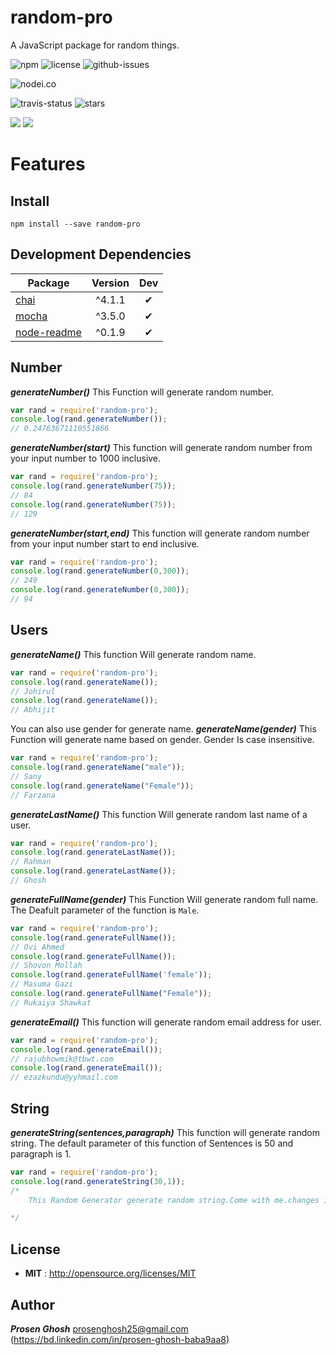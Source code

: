 # random-pro
A JavaScript package for random things.

![npm](https://img.shields.io/npm/v/random-pro.svg) ![license](https://img.shields.io/npm/l/random-pro.svg) ![github-issues](https://img.shields.io/github/issues/Prosen-Ghosh/random-pro.svg)


![nodei.co](https://nodei.co/npm/random-pro.png?downloads=true&downloadRank=true&stars=true)

![travis-status](https://img.shields.io/travis/Prosen-Ghosh/random-pro.svg)
![stars](https://img.shields.io/github/stars/Prosen-Ghosh/random-pro.svg)

![](https://david-dm.org/Prosen-Ghosh/random-pro/status.svg)
![](https://david-dm.org/Prosen-Ghosh/random-pro/dev-status.svg)

# Features

## Install

`npm install --save random-pro`

## Development Dependencies

Package | Version | Dev
--- |:---:|:---:
[chai](https://www.npmjs.com/package/chai) | ^4.1.1 | ✔
[mocha](https://www.npmjs.com/package/mocha) | ^3.5.0 | ✔
[node-readme](https://www.npmjs.com/package/node-readme) | ^0.1.9 | ✔


## Number

***generateNumber()*** This Function will generate random number.

```javascript
var rand = require('random-pro');
console.log(rand.generateNumber());
// 0.24763671110551866
```

***generateNumber(start)*** This function will generate random number from your input number to 1000 inclusive.

```javascript
var rand = require('random-pro');
console.log(rand.generateNumber(75));
// 84
console.log(rand.generateNumber(75));
// 129
```

***generateNumber(start,end)*** This function will generate random number from your input number start to end inclusive.

```javascript
var rand = require('random-pro');
console.log(rand.generateNumber(0,300));
// 249
console.log(rand.generateNumber(0,300));
// 94
```
## Users

***generateName()*** This function Will generate random name.

```javascript
var rand = require('random-pro');
console.log(rand.generateName());
// Johirul
console.log(rand.generateName());
// Abhijit
```

You can also use gender for generate name.
***generateName(gender)*** This Function will generate name based on gender. Gender Is case insensitive.

```javascript
var rand = require('random-pro');
console.log(rand.generateName("male"));
// Sany
console.log(rand.generateName("Female"));
// Farzana
```

***generateLastName()*** This function Will generate random last name of a user.

```javascript
var rand = require('random-pro');
console.log(rand.generateLastName());
// Rahman
console.log(rand.generateLastName());
// Ghosh
```

***generateFullName(gender)*** This Function Will generate random full name. The Deafult parameter of the function is `Male`.

```javascript
var rand = require('random-pro');
console.log(rand.generateFullName());
// Ovi Ahmed
console.log(rand.generateFullName());
// Shovon Mollah
console.log(rand.generateFullName('female'));
// Masuma Gazi
console.log(rand.generateFullName("Female"));
// Rukaiya Shawkat

```

***generateEmail()*** This function will generate random email address for user.

```javascript
var rand = require('random-pro');
console.log(rand.generateEmail());
// rajubhowmik@tbwt.com
console.log(rand.generateEmail());
// ezazkundu@yyhmail.com
```

## String

***generateString(sentences,paragraph)*** This function will generate random string. The default parameter of this function of Sentences is 50 and paragraph is 1.

```javascript
var rand = require('random-pro');
console.log(rand.generateString(30,1));
/*
    This Random Generator generate random string.Come with me.changes in state that do not depend on the function inputs, can make it much easier to understand and predict the behavior of a program, which is one of the key motivations for the development of functional programming.It is a declarative programming paradigm, which means programming is done with expressions[1] or declarations[2] instead of statements.JavaScript, one of the world's most widely-distributed languages[21][22], has the properties of an untyped functional language[23], as well as imperative and object-oriented paradigms.Functional programming languages have largely been emphasized in academia rather than in commercial software development.Absolutely not.undefinedModern, high-level languages like Python and Ruby are perfect examples of OOP.The attributes that make this possible—all of the car’s parts, electronics, and engineering—are a “package” we don’t need to break down in order to understand.It is a declarative programming paradigm, which means programming is done with expressions[1] or declarations[2] instead of statements.Functional programming is also supported in some domain-specific programming languages like R (statistics),[24] J, K and Q from Kx Systems (financial analysis), XQuery/XSLT (XML),[25][26] and Opal.The fact that they’re able to be so streamlined gets right to the heart of OOP logic.Eliminating side effects, i,e.It is the third layer of the layer cake of standard web technologies, two of which (HTML and CSS) we have covered in much more detail in other parts of the Learning Area.changes in state that do not depend on the function inputs, can make it much easier to understand and predict the behavior of a program, which is one of the key motivations for the development of functional programming.The Julia language also offers functional programming abilities.Have a nice day.Don’t exaggerate.A car is an example of a complex object, with many attributes.We don’t need to understand all of its internal mechanics, what kind of engine it has, how the gas makes it run, or even where the gas came from in order to know how to interact with it.Have a good trip.It is the third layer of the layer cake of standard web technologies, two of which (HTML and CSS) we have covered in much more detail in other parts of the Learning Area.A car is an example of a complex object, with many attributes.Functions without return values therefore make sense.Don’t exaggerate.Functional programming is also supported in some domain-specific programming languages like R (statistics),[24] J, K and Q from Kx Systems (financial analysis), XQuery/XSLT (XML),[25][26] and Opal.It is the third layer of the layer cake of standard web technologies, two of which (HTML and CSS) we have covered in much more detail in other parts of the Learning Area.As soon as possible.The car’s behaviors have been made simple for us through object-oriented logic: put the key in the ignition, and the car turns on and gets us where we need to go.Come with me.Modern, high-level languages like Python and Ruby are perfect examples of OOP.Eliminating side effects, i,e.However, prominent programming languages which support functional programming such as Common Lisp, Scheme,[4][5][6][7] Clojure,[8][9] Wolfram Language[10] (also known as Mathematica), Racket,[11] Erlang,[12][13][14] OCaml,[15][16] Haskell,[17][18] and F#[19][20] have been used in industrial and commercial applications by a wide variety of organizations.Many functional programming languages can be viewed as elaborations on the lambda calculus.Another well-known declarative programming paradigm, logic programming, is based on relations.For example, the imperative Perl programming language has been the subject of a book describing how to apply functional programming concepts.The attributes that make this possible—all of the car’s parts, electronics, and engineering—are a “package” we don’t need to break down in order to understand.The attributes that make this possible—all of the car’s parts, electronics, and engineering—are a “package” we don’t need to break down in order to understand.However, prominent programming languages which support functional programming such as Common Lisp, Scheme,[4][5][6][7] Clojure,[8][9] Wolfram Language[10] (also known as Mathematica), Racket,[11] Erlang,[12][13][14] OCaml,[15][16] Haskell,[17][18] and F#[19][20] have been used in industrial and commercial applications by a wide variety of organizations.A car is an example of a complex object, with many attributes.An interesting case is that of Scala[31] – it is frequently written in a functional style, but the presence of side effects and mutable state place it in a grey area between imperative and functional languages.The fact that they’re able to be so streamlined gets right to the heart of OOP logic.In functional code, the output value of a function depends only on the arguments that are passed to the function, so calling a function f twice with the same value for an argument x will produce the same result f(x) each time; this is in contrast to procedures depending on a local or global state, which may produce different results at different times when called with the same arguments but a different program state.As soon as possible.Imperative programming does have functions—not in the mathematical sense—but in the sense of subroutines.We don’t need to understand all of its internal mechanics, what kind of engine it has, how the gas makes it run, or even where the gas came from in order to know how to interact with it.In computer science, functional programming is a programming paradigm—a style of building the structure and elements of computer programs—that treats computation as the evaluation of mathematical functions and avoids changing-state and mutable data.The Julia language also offers functional programming abilities.Modern, high-level languages like Python and Ruby are perfect examples of OOP.

*/
```

## License

 - **MIT** : http://opensource.org/licenses/MIT

## Author

***Prosen Ghosh*** <prosenghosh25@gmail.com> (https://bd.linkedin.com/in/prosen-ghosh-baba9aa8)